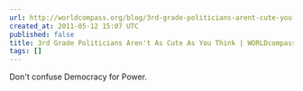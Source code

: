 ```yaml
---
url: http://worldcompass.org/blog/3rd-grade-politicians-arent-cute-you-think#
created_at: 2011-05-12 15:07 UTC
published: false
title: 3rd Grade Politicians Aren't As Cute As You Think | WORLDcompass
tags: []
---
```


Don't confuse Democracy for Power.

